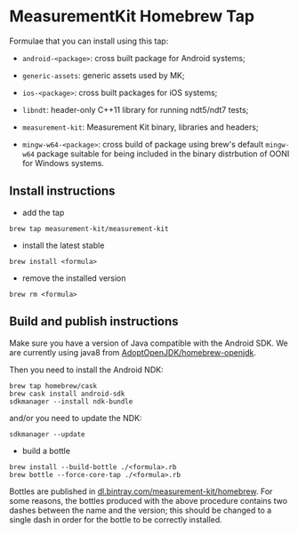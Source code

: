 # MeasurementKit Homebrew Tap

Formulae that you can install using this tap:

- `android-<package>`: cross built package for Android systems;

- `generic-assets`: generic assets used by MK;

- `ios-<package>`: cross built packages for iOS systems;

- `libndt`: header-only C++11 library for running ndt5/ndt7 tests;

- `measurement-kit`: Measurement Kit binary, libraries and headers;

- `mingw-w64-<package>`: cross build of package using brew's
default `mingw-w64` package suitable for being included in the
binary distrbution of OONI for Windows systems.

## Install instructions

- add the tap

```
brew tap measurement-kit/measurement-kit
```

- install the latest stable

```
brew install <formula>
```

- remove the installed version

```
brew rm <formula>
```

## Build and publish instructions

Make sure you have a version of Java compatible with the Android SDK. We are
currently using java8 from [AdoptOpenJDK/homebrew-openjdk](
https://github.com/AdoptOpenJDK/homebrew-openjdk).

Then you need to install the Android NDK:

```
brew tap homebrew/cask
brew cask install android-sdk
sdkmanager --install ndk-bundle
```

and/or you need to update the NDK:

```
sdkmanager --update
```

- build a bottle

```
brew install --build-bottle ./<formula>.rb
brew bottle --force-core-tap ./<formula>.rb
```

Bottles are published in [dl.bintray.com/measurement-kit/homebrew](
https://dl.bintray.com/measurement-kit/homebrew/). For some reasons, the
bottles produced with the above procedure contains two dashes between
the name and the version; this should be changed to a single dash in order
for the bottle to be correctly installed.
